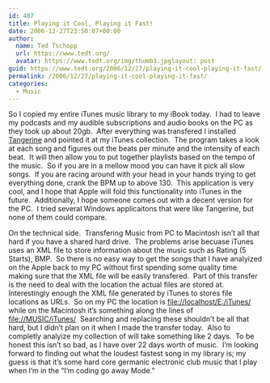 ```yaml
---
id: 487
title: Playing it Cool, Playing it Fast!
date: 2006-12-27T23:50:07+00:00
author:
  name: Ted Tschopp
  url: https://www.tedt.org/
  avatar: https://www.tedt.org/img/thumb3.jpglayout: post
guid: https://www.tedt.org/2006/12/27/playing-it-cool-playing-it-fast/
permalink: /2006/12/27/playing-it-cool-playing-it-fast/
categories:
  - Music
---
```

So I copied my entire iTunes music library to my iBook today.&#160; I had to leave my podcasts and my audible subscriptions and audio books on the PC as they took up about 20gb.&#160; After everything was transfered I installed [Tangerine](http://www.potionfactory.com/tangerine/)&#160;and pointed it at my iTunes collection.&#160; The program takes a look at each song and figures out the beats per minute and the intensity of each beat.&#160; It will then allow you to put together playlists based on the tempo of the music.&#160; So if you are in a mellow mood you can have it pick all slow songs.&#160; If you are racing around with your head in your hands trying to get everything done, crank the BPM up to above 130.&#160; This application is very cool, and I hope that Apple will fold this functionality into iTunes in the future.&#160; Additionally, I hope someone comes out with a decent version for the PC.&#160; I tried several Windows applicaitons that were like Tangerine, but none of them could compare.

On the technical side.&#160; Transfering Music from PC to Macintosh isn’t all that hard if you have a shared hard drive.&#160; The problems arise becuase iTunes uses an XML file to store information about the music such as Rating (5 Starts), BMP.&#160; So there is no easy way to get the songs that I have analyized on the Apple back to my PC without first spending some quality time making sure that the XML file will be easily transfered.&#160; Part of this transfer is the need to deal with the location the actual files are stored at.&#160; Interestingly enough the XML file generated by iTunes to stores file locations as URLs.&#160; So on my PC the location is [file://localhost/E:/iTunes/](/iTunes/) while on the Macintosh it’s something along the lines of [file://MUSIC/iTunes/](//MUSIC/iTunes/)&#160; Searching and replacing these shouldn’t be all that hard, but I didn’t plan on it when I made the transfer today.&#160; Also to completly analyize my collection of will take something like 2 days.&#160; To be honest this isn’t so bad, as I have over 22 days worth of music.&#160;&#160;I’m looking forward to finding out what the loudest fastest song in my library is; my guess is that it’s some hard core germanic electronic club music that I play when I’m in the “I’m coding go away Mode.”&#160;